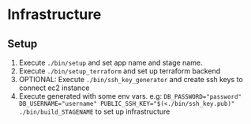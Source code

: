 # Infrastructure

## Setup

1. Execute `./bin/setup` and set app name and stage name.
2. Execute `./bin/setup_terraform` and set up terraform backend
3. OPTIONAL: Execute `./bin/ssh_key_generator` and create ssh keys to connect ec2 instance
4. Execute generated with some env vars. e.g: `DB_PASSWORD="password" DB_USERNAME="username" PUBLIC_SSH_KEY="$(<./bin/ssh_key.pub)" ./bin/build_STAGENAME` to set up infrastructure

